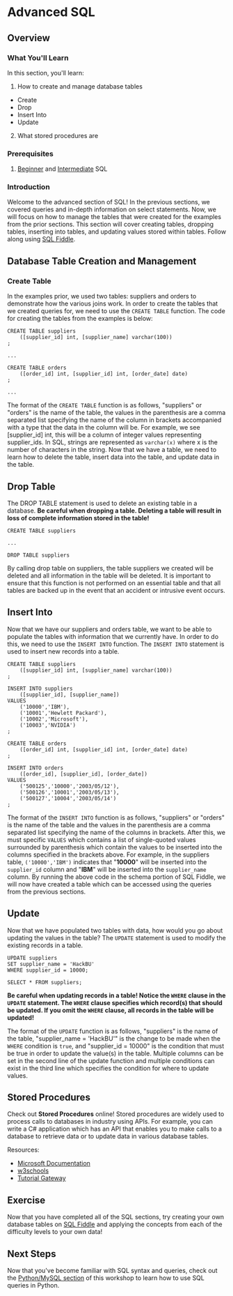 # Advanced SQL
## Overview

### What You'll Learn
In this section, you'll learn:

1. How to create and manage database tables
  * Create
  * Drop
  * Insert Into
  * Update
2. What stored procedures are

### Prerequisites

1. [Beginner](SQLBeginner.md) and [Intermediate](SQLIntermediate.md) SQL

### Introduction

Welcome to the advanced section of SQL! In the previous sections, we covered queries and in-depth information
on select statements. Now, we will focus on how to manage the tables that were created for the examples from
the prior sections. This section will cover creating tables, dropping tables, inserting into tables, and
updating values stored within tables. Follow along using [SQL Fiddle](http://sqlfiddle.com).

## Database Table Creation and Management

### Create Table
In the examples prior, we used two tables: suppliers and orders to demonstrate how the various joins work.
In order to create the tables that we created queries for, we need to use the ```CREATE TABLE``` function.
The code for creating the tables from the examples is below:

```
CREATE TABLE suppliers
    ([supplier_id] int, [supplier_name] varchar(100))
;

...

CREATE TABLE orders
    ([order_id] int, [supplier_id] int, [order_date] date)
;

...
```

The format of the ```CREATE TABLE``` function is as follows, "suppliers" or "orders" is the name of the table,
the values in the parenthesis are a comma separated list specifying the name of the column in brackets accompanied
with a type that the data in the column will be. For example, we see [supplier_id] int, this will be a column of
integer values representing supplier_ids. In SQL, strings are represented as ```varchar(x)``` where x is the number
of characters in the string. Now that we have a table, we need to learn how to delete the table, insert data into
the table, and update data in the table.

## Drop Table
The DROP TABLE statement is used to delete an existing table in a database. <b>Be careful when dropping a table.
Deleting a table will result in loss of complete information stored in the table!</b>

```
CREATE TABLE suppliers

...

DROP TABLE suppliers
```

By calling drop table on suppliers, the table suppliers we created will be deleted and all information in the table
will be deleted. It is important to ensure that this function is not performed on an essential table and that all
tables are backed up in the event that an accident or intrusive event occurs.

## Insert Into
Now that we have our suppliers and orders table, we want to be able to populate the tables with information that
we currently have. In order to do this, we need to use the ```INSERT INTO``` function. The ```INSERT INTO``` statement
is used to insert new records into a table.

```
CREATE TABLE suppliers
    ([supplier_id] int, [supplier_name] varchar(100))
;

INSERT INTO suppliers
    ([supplier_id], [supplier_name])
VALUES
    ('10000','IBM'),
    ('10001','Hewlett Packard'),
    ('10002','Microsoft'),
    ('10003','NVIDIA')
;

CREATE TABLE orders
    ([order_id] int, [supplier_id] int, [order_date] date)
;

INSERT INTO orders
    ([order_id], [supplier_id], [order_date])
VALUES
    ('500125','10000','2003/05/12'),
    ('500126','10001','2003/05/13'),
    ('500127','10004','2003/05/14')
;
```

The format of the ```INSERT INTO``` function is as follows, "suppliers" or "orders" is the name of the table and
the values in the parenthesis are a comma separated list specifying the name of the columns in brackets. After this,
we must specific ```VALUES``` which contains a list of single-quoted values surrounded by parenthesis which contain
the values to be inserted into the columns specified in the brackets above. For example, in the suppliers table,
`('10000','IBM')` indicates that "<b>10000</b>" will be inserted into the ```supplier_id``` column and "<b>IBM</b>" will be
inserted into the ```supplier_name``` column. By running the above code in the schema portion of SQL Fiddle, we will now
have created a table which can be accessed using the queries from the previous sections.

## Update
Now that we have populated two tables with data, how would you go about updating the values in the table? The ```UPDATE``` statement
is used to modify the existing records in a table.

```
UPDATE suppliers
SET supplier_name = 'HackBU'
WHERE supplier_id = 10000;

SELECT * FROM suppliers;
```

**Be careful when updating records in a table! Notice the `WHERE` clause in the `UPDATE` statement. The `WHERE` clause specifies which record(s) that should be updated. If you omit the `WHERE` clause, all records in the table will be updated!**

The format of the ```UPDATE``` function is as follows, "suppliers" is the name of the table, "supplier_name = 'HackBU'" is the change
to be made when the ```WHERE``` condition is ```true```, and "supplier_id = 10000" is the condition that must be true in order to
update the value(s) in the table. Multiple columns can be set in the second line of the update function and multiple conditions can
exist in the third line which specifies the condition for where to update values.

## Stored Procedures
Check out <b>Stored Procedures</b> online! Stored procedures are widely used to process calls to databases in industry
using APIs. For example, you can write a C# application which has an API that enables you to make calls to a database to
retrieve data or to update data in various database tables.

Resources:
* [Microsoft Documentation](https://docs.microsoft.com/en-us/sql/relational-databases/stored-procedures/create-a-stored-procedure?view=sql-server-2017)
* [w3schools](https://www.w3schools.com/sql/sql_stored_procedures.asp)
* [Tutorial Gateway](https://www.tutorialgateway.org/stored-procedures-in-sql/)

## Exercise
Now that you have completed all of the SQL sections, try creating your own database tables on [SQL Fiddle](http://sqlfiddle.com) and applying the
concepts from each of the difficulty levels to your own data!

## Next Steps

Now that you've become familiar with SQL syntax and queries, check out the [Python/MySQL section](https://colab.research.google.com/github/HackBinghamton/DataScienceWorkshop/blob/master/DataEngineering/PythonMySQL.ipynb) of this workshop to learn how to use SQL queries in Python.

